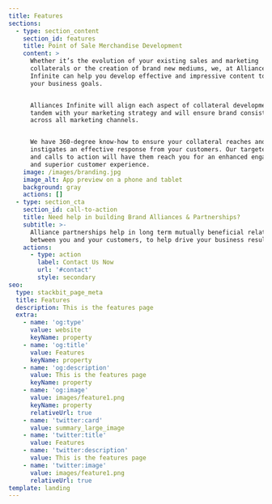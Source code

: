 ```yaml
---
title: Features
sections:
  - type: section_content
    section_id: features
    title: Point of Sale Merchandise Development
    content: >
      Whether it’s the evolution of your existing sales and marketing
      collaterals or the creation of brand new mediums, we, at Alliances
      Infinite can help you develop effective and impressive content to fulfil
      your business goals.


      Alliances Infinite will align each aspect of collateral development in
      tandem with your marketing strategy and will ensure brand consistency
      across all marketing channels.


      We have 360-degree know-how to ensure your collateral reaches and
      instigates an effective response from your customers. Our targeted content
      and calls to action will have them reach you for an enhanced engagement
      and superior customer experience.
    image: /images/branding.jpg
    image_alt: App preview on a phone and tablet
    background: gray
    actions: []
  - type: section_cta
    section_id: call-to-action
    title: Need help in building Brand Alliances & Partnerships?
    subtitle: >-
      Alliance partnerships help in long term mutually beneficial relationships
      between you and your customers, to help drive your business results.
    actions:
      - type: action
        label: Contact Us Now
        url: '#contact'
        style: secondary
seo:
  type: stackbit_page_meta
  title: Features
  description: This is the features page
  extra:
    - name: 'og:type'
      value: website
      keyName: property
    - name: 'og:title'
      value: Features
      keyName: property
    - name: 'og:description'
      value: This is the features page
      keyName: property
    - name: 'og:image'
      value: images/feature1.png
      keyName: property
      relativeUrl: true
    - name: 'twitter:card'
      value: summary_large_image
    - name: 'twitter:title'
      value: Features
    - name: 'twitter:description'
      value: This is the features page
    - name: 'twitter:image'
      value: images/feature1.png
      relativeUrl: true
template: landing
---
```

